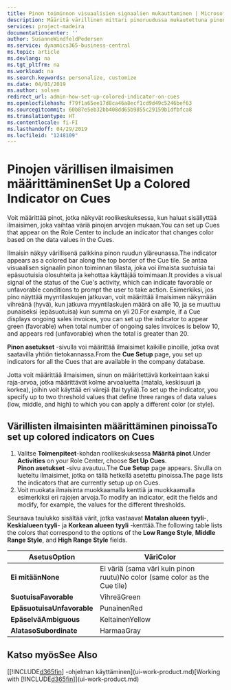 ```yaml
---
title: Pinon toiminnon visuaalisien signaalien mukauttaminen | Microsoft Docs
description: Määritä värillinen mittari pinoruudussa mukautettuna pinon toiminnon visuaalisena signaalina.
services: project-madeira
documentationcenter: ''
author: SusanneWindfeldPedersen
ms.service: dynamics365-business-central
ms.topic: article
ms.devlang: na
ms.tgt_pltfrm: na
ms.workload: na
ms.search.keywords: personalize, customize
ms.date: 04/01/2019
ms.author: solsen
redirect_url: admin-how-set-up-colored-indicator-on-cues
ms.openlocfilehash: f79f1a65ee17d8ca46a8ecf1cd9d49c5246bef63
ms.sourcegitcommit: 60b87e5eb32bb408dd65b9855c29159b1dfbfca8
ms.translationtype: HT
ms.contentlocale: fi-FI
ms.lasthandoff: 04/29/2019
ms.locfileid: "1248109"
---
```

# <a name="set-up-a-colored-indicator-on-cues"></a><span data-ttu-id="17e50-103">Pinojen värillisen ilmaisimen määrittäminen</span><span class="sxs-lookup"><span data-stu-id="17e50-103">Set Up a Colored Indicator on Cues</span></span>
<span data-ttu-id="17e50-104">Voit määrittää pinot, jotka näkyvät roolikeskuksessa, kun haluat sisällyttää ilmaisimen, joka vaihtaa väriä pinojen arvojen mukaan.</span><span class="sxs-lookup"><span data-stu-id="17e50-104">You can set up Cues that appear on the Role Center to include an indicator that changes color based on the data values in the Cues.</span></span>

<span data-ttu-id="17e50-105">Ilmaisin näkyy värillisenä palkkina pinon ruudun yläreunassa.</span><span class="sxs-lookup"><span data-stu-id="17e50-105">The indicator appears as a colored bar along the top border of the Cue tile.</span></span> <span data-ttu-id="17e50-106">Se antaa visuaalisen signaalin pinon toiminnan tilasta, joka voi ilmaista suotuisia tai epäsuotuisia olosuhteita ja kehottaa käyttäjää toimimaan.</span><span class="sxs-lookup"><span data-stu-id="17e50-106">It provides a visual signal of the status of the Cue's activity, which can indicate favorable or unfavorable conditions to prompt the user to take action.</span></span> <span data-ttu-id="17e50-107">Esimerkiksi, jos pino näyttää myyntilaskujen jatkuvan, voit määrittää ilmaisimen näkymään vihreänä (hyvä), kun jatkuva myyntilaskujen määrä on alle 10, ja se muuttuu punaiseksi (epäsuotuisa) kun summa on yli 20.</span><span class="sxs-lookup"><span data-stu-id="17e50-107">For example, if a Cue displays ongoing sales invoices, you can set up the indicator to appear green (favorable) when total number of ongoing sales invoices is below 10, and appears red (unfavorable) when the total is greater than 20.</span></span>

<span data-ttu-id="17e50-108">**Pinon asetukset** -sivulla voi määrittää ilmaisimet kaikille pinoille, jotka ovat saatavilla yhtiön tietokannassa.</span><span class="sxs-lookup"><span data-stu-id="17e50-108">From the **Cue Setup** page, you set up indicators for all the Cues that are available in the company database.</span></span>

<span data-ttu-id="17e50-109">Jotta voit määrittää ilmaisimen, sinun on määritettävä korkeintaan kaksi raja-arvoa, jotka määrittävät kolme arvoaluetta (matala, keskisuuri ja korkea), joihin voit käyttää eri värejä (tai tyyliä).</span><span class="sxs-lookup"><span data-stu-id="17e50-109">To set up the indicator, you specify up to two threshold values that define three ranges of data values (low, middle, and high) to which you can apply a different color (or style).</span></span>

## <a name="to-set-up-colored-indicators-on-cues"></a><span data-ttu-id="17e50-110">Värillisten ilmaisinten määrittäminen pinoissa</span><span class="sxs-lookup"><span data-stu-id="17e50-110">To set up colored indicators on Cues</span></span>
1. <span data-ttu-id="17e50-111">Valitse **Toimenpiteet**-kohdan roolikeskuksessa **Määritä pinot**.</span><span class="sxs-lookup"><span data-stu-id="17e50-111">Under **Activities** on your Role Center, choose **Set Up Cues**.</span></span>  
   <span data-ttu-id="17e50-112">**Pinon asetukset** -sivu avautuu.</span><span class="sxs-lookup"><span data-stu-id="17e50-112">The **Cue Setup** page appears.</span></span> <span data-ttu-id="17e50-113">Sivulla on lueteltu ilmaisimet, jotka on tällä hetkellä asetettu pinoissa.</span><span class="sxs-lookup"><span data-stu-id="17e50-113">The page lists the indicators that are currently setup up on Cues.</span></span>
2. <span data-ttu-id="17e50-114">Voit muokata ilmaisinta muokkaamalla kenttiä ja muokkaamalla esimerkiksi eri rajojen arvoja.</span><span class="sxs-lookup"><span data-stu-id="17e50-114">To modify an indicator, edit the fields and modify, for example, the values for the different thresholds.</span></span>  

<span data-ttu-id="17e50-115">Seuraava taulukko sisältää värit, jotka vastaavat **Matalan alueen tyyli**-, **Keskialueen tyyli**- ja **Korkean alueen tyyli** -kenttää.</span><span class="sxs-lookup"><span data-stu-id="17e50-115">The following table lists the colors that correspond to the options of the **Low Range Style**, **Middle Range Style**, and **High Range Style** fields.</span></span>

| <span data-ttu-id="17e50-116">Asetus</span><span class="sxs-lookup"><span data-stu-id="17e50-116">Option</span></span> | <span data-ttu-id="17e50-117">Väri</span><span class="sxs-lookup"><span data-stu-id="17e50-117">Color</span></span> |
| --- | --- |
| <span data-ttu-id="17e50-118">**Ei mitään**</span><span class="sxs-lookup"><span data-stu-id="17e50-118">**None**</span></span> |<span data-ttu-id="17e50-119">Ei väriä (sama väri kuin pinon ruutu)</span><span class="sxs-lookup"><span data-stu-id="17e50-119">No color (same color as the Cue tile)</span></span>|
| <span data-ttu-id="17e50-120">**Suotuisa**</span><span class="sxs-lookup"><span data-stu-id="17e50-120">**Favorable**</span></span> |<span data-ttu-id="17e50-121">Vihreä</span><span class="sxs-lookup"><span data-stu-id="17e50-121">Green</span></span> |
| <span data-ttu-id="17e50-122">**Epäsuotuisa**</span><span class="sxs-lookup"><span data-stu-id="17e50-122">**Unfavorable**</span></span> |<span data-ttu-id="17e50-123">Punainen</span><span class="sxs-lookup"><span data-stu-id="17e50-123">Red</span></span> |
| <span data-ttu-id="17e50-124">**Epäselvä**</span><span class="sxs-lookup"><span data-stu-id="17e50-124">**Ambiguous**</span></span> |<span data-ttu-id="17e50-125">Keltainen</span><span class="sxs-lookup"><span data-stu-id="17e50-125">Yellow</span></span> |
| <span data-ttu-id="17e50-126">**Alataso**</span><span class="sxs-lookup"><span data-stu-id="17e50-126">**Subordinate**</span></span> |<span data-ttu-id="17e50-127">Harmaa</span><span class="sxs-lookup"><span data-stu-id="17e50-127">Gray</span></span> |

## <a name="see-also"></a><span data-ttu-id="17e50-128">Katso myös</span><span class="sxs-lookup"><span data-stu-id="17e50-128">See Also</span></span>
<span data-ttu-id="17e50-129">[[!INCLUDE[d365fin](includes/d365fin_md.md)] -ohjelman käyttäminen](ui-work-product.md)</span><span class="sxs-lookup"><span data-stu-id="17e50-129">[Working with [!INCLUDE[d365fin](includes/d365fin_md.md)]](ui-work-product.md)</span></span>
